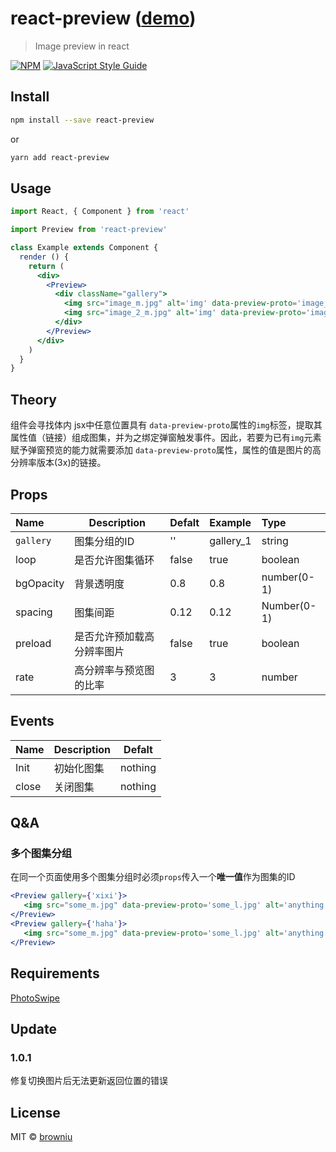 # react-preview ([demo](https://browniu.com/react-preview))

> Image preview in react

[![NPM](https://img.shields.io/npm/v/react-preview.svg)](https://www.npmjs.com/package/react-preview) [![JavaScript Style Guide](https://img.shields.io/badge/code_style-standard-brightgreen.svg)](https://standardjs.com)

## Install

```bash
npm install --save react-preview
```

or

```bash
yarn add react-preview
```

## Usage

```jsx
import React, { Component } from 'react'

import Preview from 'react-preview'

class Example extends Component {
  render () {
    return (
      <div>
        <Preview>
          <div className="gallery">
            <img src="image_m.jpg" alt='img' data-preview-proto='image_l.jpg' />
            <img src="image_2_m.jpg" alt='img' data-preview-proto='image_2_l.jpg' />
          </div>
        </Preview>
      </div>
    )
  }
}
```

## Theory

组件会寻找体内 jsx中任意位置具有 `data-preview-proto`属性的`img`标签，提取其属性值（链接）组成图集，并为之绑定弹窗触发事件。因此，若要为已有`img`元素赋予弹窗预览的能力就需要添加 `data-preview-proto`属性，属性的值是图片的高分辨率版本(3x)的链接。

## Props

| Name      | Description                | Defalt | Example   | Type        |
| :-------- | -------------------------- | ------ | :-------- | :---------- |
| `gallery` | 图集分组的ID               | ''     | gallery_1 | string      |
| loop      | 是否允许图集循环           | false  | true      | boolean     |
| bgOpacity | 背景透明度                 | 0.8    | 0.8       | number(0-1) |
| spacing   | 图集间距                   | 0.12   | 0.12      | Number(0-1) |
| preload   | 是否允许预加载高分辨率图片 | false  | true      | boolean     |
| rate   | 高分辨率与预览图的比率 | 3  | 3      | number     |

## Events

| Name  | Description | Defalt  |
| :---- | ----------- | ------- |
| Init  | 初始化图集  | nothing |
| close | 关闭图集    | nothing |

## Q&A

### 多个图集分组

在同一个页面使用多个图集分组时必须`props`传入一个**唯一值**作为图集的ID

```jsx
<Preview gallery={'xixi'}>
   <img src="some_m.jpg" data-preview-proto='some_l.jpg' alt='anything' />
</Preview>
<Preview gallery={'haha'}>
   <img src="some_m.jpg" data-preview-proto='some_l.jpg' alt='anything' />
</Preview>
```

## Requirements

[PhotoSwipe](https://github.com/dimsemenov/PhotoSwipe)

## Update

### 1.0.1

修复切换图片后无法更新返回位置的错误

## License

MIT © [browniu](https://github.com/browniu)
